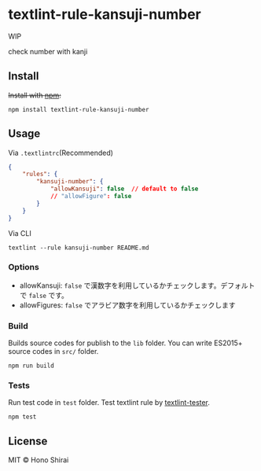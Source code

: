 # textlint-rule-kansuji-number

WIP

check number with kanji

## Install

~~Install with [npm](https://www.npmjs.com/):~~

    npm install textlint-rule-kansuji-number

## Usage

Via `.textlintrc`(Recommended)

```json
{
    "rules": {
        "kansuji-number": {
            "allowKansuji": false  // default to false
            // "allowFigure": false
        }
    }
}
```

Via CLI

```
textlint --rule kansuji-number README.md
```

### Options

- allowKansuji: `false` で漢数字を利用しているかチェックします。デフォルトで `false` です。
- allowFigures: `false` でアラビア数字を利用しているかチェックします

### Build

Builds source codes for publish to the `lib` folder.
You can write ES2015+ source codes in `src/` folder.

    npm run build

### Tests

Run test code in `test` folder.
Test textlint rule by [textlint-tester](https://github.com/textlint/textlint/tree/master/packages/textlint-tester).

    npm test

## License

MIT © Hono Shirai
